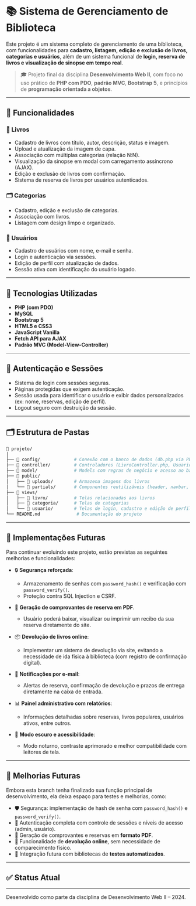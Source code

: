 # 📚 Sistema de Gerenciamento de Biblioteca

Este projeto é um sistema completo de gerenciamento de uma biblioteca, com funcionalidades para **cadastro, listagem, edição e exclusão de livros, categorias e usuários**, além de um sistema funcional de **login, reserva de livros e visualização de sinopse em tempo real**.

> 🎓 Projeto final da disciplina **Desenvolvimento Web II**, com foco no uso prático de **PHP com PDO**, **padrão MVC**, **Bootstrap 5**, e princípios de **programação orientada a objetos**.

---

## 🚀 Funcionalidades

### 📘 Livros
- Cadastro de livros com título, autor, descrição, status e imagem.
- Upload e atualização da imagem de capa.
- Associação com múltiplas categorias (relação N:N).
- Visualização da sinopse em modal com carregamento assíncrono (AJAX).
- Edição e exclusão de livros com confirmação.
- Sistema de reserva de livros por usuários autenticados.

### 🗂 Categorias
- Cadastro, edição e exclusão de categorias.
- Associação com livros.
- Listagem com design limpo e organizado.

### 👤 Usuários
- Cadastro de usuários com nome, e-mail e senha.
- Login e autenticação via sessões.
- Edição de perfil com atualização de dados.
- Sessão ativa com identificação do usuário logado.

---

## 🧰 Tecnologias Utilizadas

- **PHP (com PDO)**
- **MySQL**
- **Bootstrap 5**
- **HTML5 e CSS3**
- **JavaScript Vanilla**
- **Fetch API para AJAX**
- **Padrão MVC (Model-View-Controller)**

---

## 🔐 Autenticação e Sessões

- Sistema de login com sessões seguras.
- Páginas protegidas que exigem autenticação.
- Sessão usada para identificar o usuário e exibir dados personalizados (ex: nome, reservas, edição de perfil).
- Logout seguro com destruição da sessão.

---

## 🗂 Estrutura de Pastas

```bash
📁 projeto/
│
├── 📁 config/             # Conexão com o banco de dados (db.php via PDO)
├── 📁 controller/         # Controladores (LivroController.php, UsuarioController.php etc.)
├── 📁 model/              # Models com regras de negócio e acesso ao banco
├── 📁 public/
│   ├── 📁 uploads/        # Armazena imagens dos livros
│   └── 📁 partials/       # Componentes reutilizáveis (header, navbar, footer)
├── 📁 views/
│   ├── 📁 livro/          # Telas relacionadas aos livros
│   ├── 📁 categoria/      # Telas de categorias
│   └── 📁 usuario/        # Telas de login, cadastro e edição de perfil
└── README.md              # Documentação do projeto
```

---

## 🔮 Implementações Futuras

Para continuar evoluindo este projeto, estão previstas as seguintes melhorias e funcionalidades:

- 🔒 **Segurança reforçada**:
  - Armazenamento de senhas com `password_hash()` e verificação com `password_verify()`.
  - Proteção contra SQL Injection e CSRF.

- 📄 **Geração de comprovantes de reserva em PDF**.
  - Usuário poderá baixar, visualizar ou imprimir um recibo da sua reserva diretamente do site.

- 📦 **Devolução de livros online**:
  - Implementar um sistema de devolução via site, evitando a necessidade de ida física à biblioteca (com registro de confirmação digital).

- 📧 **Notificações por e-mail**:
  - Alertas de reserva, confirmação de devolução e prazos de entrega diretamente na caixa de entrada.

- 📊 **Painel administrativo com relatórios**:
  - Informações detalhadas sobre reservas, livros populares, usuários ativos, entre outros.

- 🌙 **Modo escuro e acessibilidade**:
  - Modo noturno, contraste aprimorado e melhor compatibilidade com leitores de tela.

---

## 🔮 Melhorias Futuras

Embora esta branch tenha finalizado sua função principal de desenvolvimento, ela deixa espaço para testes e melhorias, como:

- 🛡️ Segurança: implementação de hash de senha com `password_hash()` e `password_verify()`.
- 🔑 Autenticação completa com controle de sessões e níveis de acesso (admin, usuário).
- 📄 Geração de comprovantes e reservas em **formato PDF**.
- 🔁 Funcionalidade de **devolução online**, sem necessidade de comparecimento físico.
- 🧪 Integração futura com bibliotecas de **testes automatizados**.

---

## ✅ Status Atual

---
Desenvolvido como parte da disciplina de Desenvolvimento Web II – 2024.
